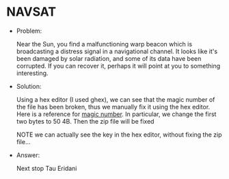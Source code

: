 # NAVSAT

* Problem:

  Near the Sun, you find a malfunctioning warp beacon which is broadcasting a distress signal in a navigational channel. It looks like it's been damaged by solar radiation, and some of its data have been corrupted. If you can recover it, perhaps it will point at you to something interesting.

* Solution:

  Using a hex editor (I used ghex), we can see that the magic number of the file has been broken, thus we manually fix it using the hex editor. Here is a reference for [magic number](http://en.wikipedia.org/wiki/List_of_file_signatures). In particular, we change the first two bytes to 50 4B. Then the zip file will be fixed
  
  NOTE we can actually see the key in the hex editor, without fixing the zip file...

* Answer:
  
  Next stop Tau Eridani
